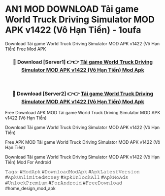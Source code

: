 # AN1 MOD DOWNLOAD Tải game World Truck Driving Simulator MOD APK v1422 (Vô Hạn Tiền) - 1oufa
Download Tải game World Truck Driving Simulator MOD APK v1422 (Vô Hạn Tiền) Free Mod APK

<div align="center">
<h3>🔴 Download [Server1] 👉👉 <a href="https://apk-comot.site?title=Tải_game_World_Truck_Driving_Simulator_MOD_APK_v1422_(Vô_Hạn_Tiền)">Tải game World Truck Driving Simulator MOD APK v1422 (Vô Hạn Tiền) Mod Apk</a></h3><br>

<h3>🔴 Download [Server2] 👉👉 <a href="https://apk-comot.site?title=Tải_game_World_Truck_Driving_Simulator_MOD_APK_v1422_(Vô_Hạn_Tiền)">Tải game World Truck Driving Simulator MOD APK v1422 (Vô Hạn Tiền) Mod Apk</a></h3>
</div>


Free Download APK MOD Tải game World Truck Driving Simulator MOD APK v1422 (Vô Hạn Tiền)

Download Tải game World Truck Driving Simulator MOD APK v1422 (Vô Hạn Tiền) 

Free APK MOD Tải game World Truck Driving Simulator MOD APK v1422 (Vô Hạn Tiền) 

Download Tải game World Truck Driving Simulator MOD APK v1422 (Vô Hạn Tiền) Mod For Android

𝚃𝚊𝚐𝚜: #𝙼𝚘𝚍𝙰𝚙𝚔 #𝙳𝚘𝚠𝚗𝚕𝚘𝚊𝚍𝙼𝚘𝚍𝙰𝚙𝚔 #𝙰𝚙𝚔𝙻𝚊𝚝𝚎𝚜𝚝𝚅𝚎𝚛𝚜𝚒𝚘𝚗 #𝙰𝚙𝚔𝚄𝚗𝚕𝚒𝚖𝚒𝚝𝚎𝚍𝙼𝚘𝚗𝚎𝚢 #𝙰𝚙𝚔𝚄𝚗𝚕𝚘𝚌𝚔𝙰𝚕𝚕 #𝙰𝚙𝚔𝙽𝚘𝙰𝚍𝚜 #𝚄𝚗𝚕𝚘𝚌𝚔𝙿𝚛𝚎𝚖𝚒𝚞𝚖 #𝙵𝚘𝚛𝙰𝚗𝚍𝚛𝚘𝚒𝚍 #𝙵𝚛𝚎𝚎𝙳𝚘𝚠𝚗𝚕𝚘𝚊𝚍 #home_design_mod_apk